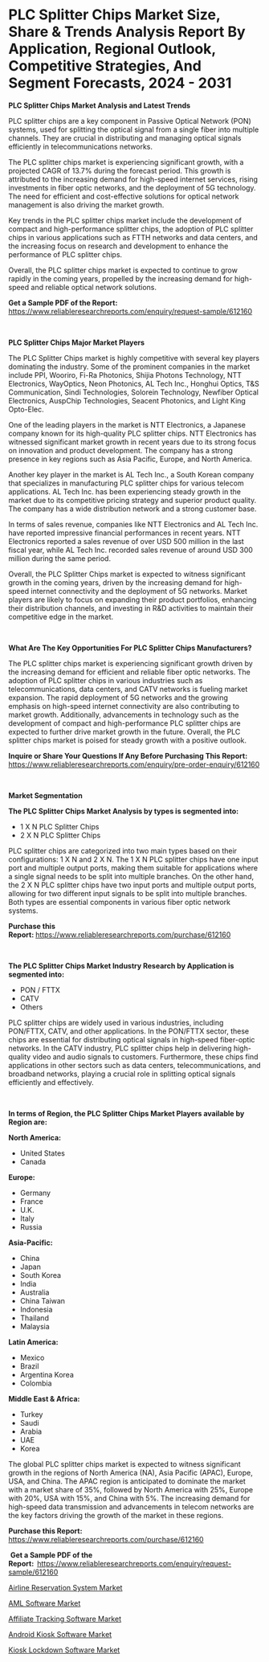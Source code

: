 <p><h1>PLC Splitter Chips Market Size, Share & Trends Analysis Report By Application, Regional Outlook, Competitive Strategies, And Segment Forecasts, 2024 - 2031</h1></p><p><strong>PLC Splitter Chips Market Analysis and Latest Trends</strong></p>
<p><p>PLC splitter chips are a key component in Passive Optical Network (PON) systems, used for splitting the optical signal from a single fiber into multiple channels. They are crucial in distributing and managing optical signals efficiently in telecommunications networks.</p><p>The PLC splitter chips market is experiencing significant growth, with a projected CAGR of 13.7% during the forecast period. This growth is attributed to the increasing demand for high-speed internet services, rising investments in fiber optic networks, and the deployment of 5G technology. The need for efficient and cost-effective solutions for optical network management is also driving the market growth.</p><p>Key trends in the PLC splitter chips market include the development of compact and high-performance splitter chips, the adoption of PLC splitter chips in various applications such as FTTH networks and data centers, and the increasing focus on research and development to enhance the performance of PLC splitter chips.</p><p>Overall, the PLC splitter chips market is expected to continue to grow rapidly in the coming years, propelled by the increasing demand for high-speed and reliable optical network solutions.</p></p>
<p><strong>Get a Sample PDF of the Report:&nbsp;</strong> <a href="https://www.reliableresearchreports.com/enquiry/request-sample/612160">https://www.reliableresearchreports.com/enquiry/request-sample/612160</a></p>
<p>&nbsp;</p>
<p><strong>PLC Splitter Chips Major Market Players</strong></p>
<p><p>The PLC Splitter Chips market is highly competitive with several key players dominating the industry. Some of the prominent companies in the market include PPI, Wooriro, Fi-Ra Photonics, Shijia Photons Technology, NTT Electronics, WayOptics, Neon Photonics, AL Tech Inc., Honghui Optics, T&S Communication, Sindi Technologies, Solorein Technology, Newfiber Optical Electronics, AuspChip Technologies, Seacent Photonics, and Light King Opto-Elec.</p><p>One of the leading players in the market is NTT Electronics, a Japanese company known for its high-quality PLC splitter chips. NTT Electronics has witnessed significant market growth in recent years due to its strong focus on innovation and product development. The company has a strong presence in key regions such as Asia Pacific, Europe, and North America.</p><p>Another key player in the market is AL Tech Inc., a South Korean company that specializes in manufacturing PLC splitter chips for various telecom applications. AL Tech Inc. has been experiencing steady growth in the market due to its competitive pricing strategy and superior product quality. The company has a wide distribution network and a strong customer base.</p><p>In terms of sales revenue, companies like NTT Electronics and AL Tech Inc. have reported impressive financial performances in recent years. NTT Electronics reported a sales revenue of over USD 500 million in the last fiscal year, while AL Tech Inc. recorded sales revenue of around USD 300 million during the same period.</p><p>Overall, the PLC Splitter Chips market is expected to witness significant growth in the coming years, driven by the increasing demand for high-speed internet connectivity and the deployment of 5G networks. Market players are likely to focus on expanding their product portfolios, enhancing their distribution channels, and investing in R&D activities to maintain their competitive edge in the market.</p></p>
<p>&nbsp;</p>
<p><strong>What Are The Key Opportunities For PLC Splitter Chips Manufacturers?</strong></p>
<p><p>The PLC splitter chips market is experiencing significant growth driven by the increasing demand for efficient and reliable fiber optic networks. The adoption of PLC splitter chips in various industries such as telecommunications, data centers, and CATV networks is fueling market expansion. The rapid deployment of 5G networks and the growing emphasis on high-speed internet connectivity are also contributing to market growth. Additionally, advancements in technology such as the development of compact and high-performance PLC splitter chips are expected to further drive market growth in the future. Overall, the PLC splitter chips market is poised for steady growth with a positive outlook.</p></p>
<p><strong>Inquire or Share Your Questions If Any Before Purchasing This Report:</strong> <a href="https://www.reliableresearchreports.com/enquiry/pre-order-enquiry/612160">https://www.reliableresearchreports.com/enquiry/pre-order-enquiry/612160</a></p>
<p>&nbsp;</p>
<p><strong>Market Segmentation</strong></p>
<p><strong>The PLC Splitter Chips Market Analysis by types is segmented into:</strong></p>
<p><ul><li>1 X N PLC Splitter Chips</li><li>2 X N PLC Splitter Chips</li></ul></p>
<p><p>PLC splitter chips are categorized into two main types based on their configurations: 1 X N and 2 X N. The 1 X N PLC splitter chips have one input port and multiple output ports, making them suitable for applications where a single signal needs to be split into multiple branches. On the other hand, the 2 X N PLC splitter chips have two input ports and multiple output ports, allowing for two different input signals to be split into multiple branches. Both types are essential components in various fiber optic network systems.</p></p>
<p><strong>Purchase this Report:&nbsp;</strong><a href="https://www.reliableresearchreports.com/purchase/612160">https://www.reliableresearchreports.com/purchase/612160</a></p>
<p>&nbsp;</p>
<p><strong>The PLC Splitter Chips Market Industry Research by Application is segmented into:</strong></p>
<p><ul><li>PON / FTTX</li><li>CATV</li><li>Others</li></ul></p>
<p><p>PLC splitter chips are widely used in various industries, including PON/FTTX, CATV, and other applications. In the PON/FTTX sector, these chips are essential for distributing optical signals in high-speed fiber-optic networks. In the CATV industry, PLC splitter chips help in delivering high-quality video and audio signals to customers. Furthermore, these chips find applications in other sectors such as data centers, telecommunications, and broadband networks, playing a crucial role in splitting optical signals efficiently and effectively.</p></p>
<p>&nbsp;</p>
<p><strong>In terms of Region, the PLC Splitter Chips Market Players available by Region are:</strong></p>
<p>
    <p> <strong> North America: </strong>
        <ul>
            <li>United States</li>
            <li>Canada</li>
        </ul>
        </p> 
    <p> <strong> Europe: </strong>
        <ul>
            <li>Germany</li>
            <li>France</li>
            <li>U.K.</li>
            <li>Italy</li>
            <li>Russia</li>
        </ul>
        </p> 
    <p> <strong> Asia-Pacific: </strong>
        <ul>
            <li>China</li>
            <li>Japan</li>
            <li>South Korea</li>
            <li>India</li>
            <li>Australia</li>
            <li>China Taiwan</li>
            <li>Indonesia</li>
            <li>Thailand</li>
            <li>Malaysia</li>
        </ul>
        </p> 
    <p> <strong> Latin America: </strong>
        <ul>
            <li>Mexico</li>
            <li>Brazil</li>
            <li>Argentina Korea</li>
            <li>Colombia</li>
        </ul>
        </p> 
    <p> <strong> Middle East & Africa: </strong>
        <ul>
            <li>Turkey</li>
            <li>Saudi</li>
            <li>Arabia</li>
            <li>UAE</li>
            <li>Korea</li>
        </ul>
    </p>
    </p>
<p><p>The global PLC splitter chips market is expected to witness significant growth in the regions of North America (NA), Asia Pacific (APAC), Europe, USA, and China. The APAC region is anticipated to dominate the market with a market share of 35%, followed by North America with 25%, Europe with 20%, USA with 15%, and China with 5%. The increasing demand for high-speed data transmission and advancements in telecom networks are the key factors driving the growth of the market in these regions.</p></p>
<p><strong>Purchase this Report: </strong><a href="https://www.reliableresearchreports.com/purchase/612160">https://www.reliableresearchreports.com/purchase/612160</a></p>
<p>&nbsp;<strong>Get a Sample PDF of the Report:&nbsp;&nbsp;</strong><a href="https://www.reliableresearchreports.com/enquiry/request-sample/612160">https://www.reliableresearchreports.com/enquiry/request-sample/612160</a></p>
<p><strong></strong></p>
<p><p><a href="https://medium.com/p/95bef4448516/edit">Airline Reservation System Market</a></p><p><a href="https://medium.com/p/9c0160ca3956/edit">AML Software Market</a></p><p><a href="https://medium.com/p/2edcda845a79/edit">Affiliate Tracking Software Market</a></p><p><a href="https://medium.com/p/db4d19d68c3c/edit">Android Kiosk Software Market</a></p><p><a href="https://medium.com/p/eb615ba4b131/edit">Kiosk Lockdown Software Market</a></p></p>